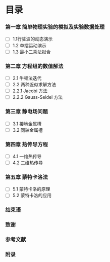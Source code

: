 # 目录

### 第一章	简单物理实验的模拟及实验数据处理	

- [ ] 1.1行驻波的动态演示	
- [ ] 1.2 单摆运动演示	
- [ ] 1.3 最小二乘法拟合	

### 第二章	方程组的数值解法	

- [ ] 2.1 牛顿法迭代	
- [ ] 2.2 两种近似求解方法	
- [ ] 2.2.1 Jacobi 方法	
- [ ] 2.2.2 Gauss-Seidel 方法	

### 第三章	静电场问题	

- [ ] 3.1 接地金属槽	
- [ ] 3.2 同轴金属槽	

### 第四章	热传导方程	

- [ ] 4.1 一维热传导	
- [ ] 4.2 二维热传导	

### 第五章 蒙特卡洛法	

- [ ] 5.1 蒙特卡洛的原理	
- [ ] 5.2 蒙特卡洛的应用	

### 结束语		

### 致谢		

### 参考文献	

### 附录		

